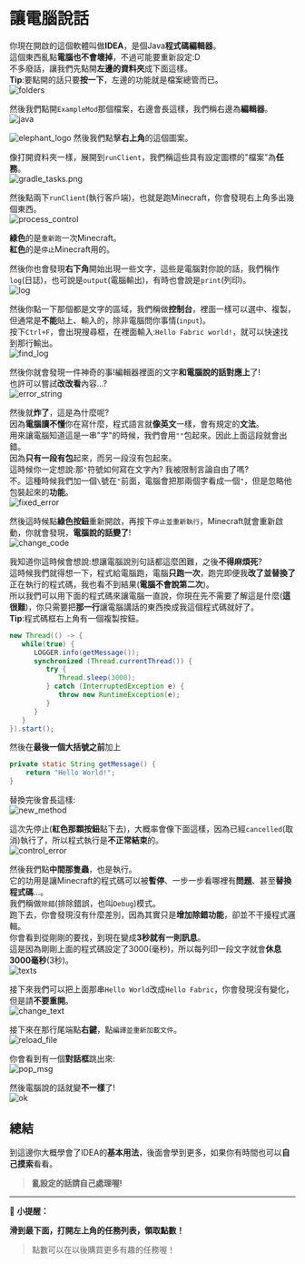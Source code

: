 # 讓電腦說話

你現在開啟的這個軟體叫做**IDEA**，是個Java**程式碼編輯器**。  
這個東西亂點**電腦也不會壞掉**，不過可能要重新設定:D  
不多廢話，讓我們先點開**左邊的資料夾**成下面這樣。  
**Tip**:要點開的話只要**按一下**，左邊的功能就是檔案總管而已。  
![folders](images/learn-idea/folders.png)

然後我們點開`ExampleMod`那個檔案，右邊會長這樣，我們稱右邊為**編輯器**。  
![java](images/learn-idea/java.png)

![elephant_logo](images/learn-idea/elephant_logo.png)
然後我們點擊**右上角**的這個圖案。  

像打開資料夾一樣，展開到`runClient`，我們稱這些具有設定圖標的"檔案"為**任務**。  
![gradle_tasks.png](images/learn-idea/gradle_tasks.png)

然後點兩下`runClient`(執行客戶端)，也就是跑Minecraft，你會發現右上角多出幾個東西。  
![process_control](images/learn-idea/process_control.png)

**綠色**的是`重新跑`一次Minecraft。  
**紅色**的是`停止`Minecraft用的。  

然後你也會發現**右下角**開始出現一些文字，這些是電腦對你說的話，我們稱作`log`(日誌)，也可說是`output`(電腦輸出)，有時也會說是`print`(列印)。  
![log](images/learn-idea/log.png)

然後你點一下那個都是文字的區域，我們稱做**控制台**，裡面一樣可以選中、複製，但通常是**不能**貼上、輸入的，除非電腦問你事情(`input`)。  
按下`Ctrl+F`，會出現搜尋框，在裡面輸入:`Hello Fabric world!`，就可以快速找到那行輸出。  
![find_log](images/learn-idea/find_log.png)

然後你就會發現一件神奇的事!編輯器裡面的文字**和電腦說的話對應上**了!  
也許可以嘗試**改改看**內容...?  
![error_string](images/learn-idea/error_string.png)

然後就**炸了**，這是為什麼呢?  
因為**電腦讀不懂**你在寫什麼，程式語言就**像英文**一樣，會有規定的**文法**。  
用來讓電腦知道這是一串"字"的時候，我們會用`""`包起來。因此上面這段就會出錯。  
因為**只有一段有包**起來，而另一段沒有包起來。  
這時候你一定想說:那`"`符號如何寫在文字內? 我被限制言論自由了嗎?  
不。這種時候我們加一個`\`號在`"`前面，電腦會把那兩個字看成一個`"`，但是忽略他包裝起來的**功能**。  
![fixed_error](images/learn-idea/fixed_error.png)

然後這時候點**綠色按鈕**重新開啟，再按下`停止並重新執行`，Minecraft就會重新啟動，你就會發現，**電腦說的話變了**!  
![change_code](images/learn-idea/change_code.png)

我知道你這時候會想說:想讓電腦說別句話都這麼困難，之後**不得麻煩死**?  
這時候我們就得想一下，程式給電腦跑，電腦**只跑一次**，跑完即便我**改了並替換了**正在執行的程式碼，我也看不到結果(**電腦不會說第二次**)。  
所以我們可以用下面的程式碼來讓電腦一直說，你現在先不需要了解這是什麼(**這很難**)，你只需要把**那一行**讓電腦講話的東西換成我這個程式碼就好了。  
**Tip**:程式碼框右上角有一個複製按鈕。  
```java
new Thread(() -> {
   while(true) {
      LOGGER.info(getMessage());
      synchronized (Thread.currentThread()) {
         try {
            Thread.sleep(3000);
         } catch (InterruptedException e) {
            throw new RuntimeException(e);
         }
      }
   }
}).start();
```
然後在**最後一個大括號之前**加上
```java
private static String getMessage() {
	return "Hello World!";
}
```
替換完後會長這樣:  
![new_method](images/learn-idea/new_method.png)

這次先停止(**紅色那顆按鈕**點下去)，大概率會像下面這樣，因為已經`cancelled`(取消)執行了，所以程式執行是**不正常結束**的。  
![control_error](images/learn-idea/control_error.png)

然後我們點**中間那隻蟲**，也是執行。  
它的功用是讓Minecraft的程式碼可以被**暫停**、一步一步看哪裡有**問題**、甚至**替換程式碼**...。  
我們稱做`除錯`(排除錯誤，也叫`Debug`)模式。  
跑下去，你會發現沒有什麼差別，因為其實只是**增加除錯功能**，卻並不干擾程式邏輯。  
你會看到從剛剛的要找，到現在變成**3秒就有一則訊息**。  
這是因為剛剛上面的程式碼設定了3000(毫秒)，所以每列印一段文字就會**休息3000毫秒**(3秒)。  
![texts](images/learn-idea/texts.png)

接下來我們可以把上面那串`Hello World`改成`Hello Fabric`，你會發現沒有變化，但是請**不要重開**。  
![change_text](images/learn-idea/change_text.png)

接下來在那行尾端點**右鍵**，點`編譯並重新加載文件`。  
![reload_file](images/learn-idea/reload_file.png)

你會看到有一個**對話框**跳出來:  
![pop_msg](images/learn-idea/pop_msg.png)

然後電腦說的話就變**不一樣**了!  
![ok](images/learn-idea/ok.png)

## 總結
到這邊你大概學會了IDEA的**基本用法**，後面會學到更多，如果你有時間也可以**自己摸索**看看。  
>**亂設定的話請自己處理喔!**  
---

📌 **小提醒：**

**滑到最下面，打開左上角的任務列表，領取點數！**

> 點數可以在以後購買更多有趣的任務喔！
